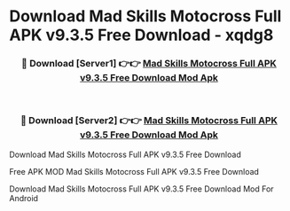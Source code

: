 # Download Mad Skills Motocross Full APK v9.3.5 Free Download - xqdg8



<div align="center">
<h3>🔴 Download [Server1] 👉👉 <a href="https://momento.my/?title=Mad_Skills_Motocross_Full_APK_v9.3.5_Free_Download">Mad Skills Motocross Full APK v9.3.5 Free Download Mod Apk</a></h3><br>

<h3>🔴 Download [Server2] 👉👉 <a href="https://momento.my/?title=Mad_Skills_Motocross_Full_APK_v9.3.5_Free_Download">Mad Skills Motocross Full APK v9.3.5 Free Download Mod Apk</a></h3>
</div>



Download Mad Skills Motocross Full APK v9.3.5 Free Download 

Free APK MOD Mad Skills Motocross Full APK v9.3.5 Free Download 

Download Mad Skills Motocross Full APK v9.3.5 Free Download Mod For Android
